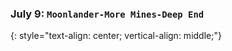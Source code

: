 ### July 9:  **`Moonlander-More Mines-Deep End`**
{: style="text-align: center; vertical-align: middle;"}
